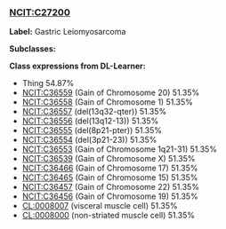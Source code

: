 
### [NCIT:C27200](http://purl.obolibrary.org/obo/NCIT_C27200)
**Label:** Gastric Leiomyosarcoma

**Subclasses:** 

**Class expressions from DL-Learner:**

- Thing 54.87%
- [NCIT:C36559](http://purl.obolibrary.org/obo/NCIT_C36559) (Gain of Chromosome 20) 51.35%
- [NCIT:C36558](http://purl.obolibrary.org/obo/NCIT_C36558) (Gain of Chromosome 1) 51.35%
- [NCIT:C36557](http://purl.obolibrary.org/obo/NCIT_C36557) (del(13q32-qter)) 51.35%
- [NCIT:C36556](http://purl.obolibrary.org/obo/NCIT_C36556) (del(13q12-13)) 51.35%
- [NCIT:C36555](http://purl.obolibrary.org/obo/NCIT_C36555) (del(8p21-pter)) 51.35%
- [NCIT:C36554](http://purl.obolibrary.org/obo/NCIT_C36554) (del(3p21-23)) 51.35%
- [NCIT:C36553](http://purl.obolibrary.org/obo/NCIT_C36553) (Gain of Chromosome 1q21-31) 51.35%
- [NCIT:C36539](http://purl.obolibrary.org/obo/NCIT_C36539) (Gain of Chromosome X) 51.35%
- [NCIT:C36466](http://purl.obolibrary.org/obo/NCIT_C36466) (Gain of Chromosome 17) 51.35%
- [NCIT:C36465](http://purl.obolibrary.org/obo/NCIT_C36465) (Gain of Chromosome 15) 51.35%
- [NCIT:C36457](http://purl.obolibrary.org/obo/NCIT_C36457) (Gain of Chromosome 22) 51.35%
- [NCIT:C36456](http://purl.obolibrary.org/obo/NCIT_C36456) (Gain of Chromosome 19) 51.35%
- [CL:0008007](http://purl.obolibrary.org/obo/CL_0008007) (visceral muscle cell) 51.35%
- [CL:0008000](http://purl.obolibrary.org/obo/CL_0008000) (non-striated muscle cell) 51.35%


